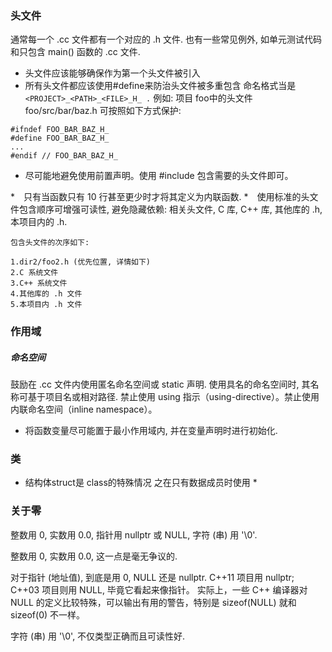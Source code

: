 ### 头文件

通常每一个 .cc 文件都有一个对应的 .h 文件. 也有一些常见例外, 如单元测试代码和只包含 main() 函数的 .cc 文件.

* 头文件应该能够确保作为第一个头文件被引入
* 所有头文件都应该使用#define来防治头文件被多重包含
命名格式当是 `<PROJECT>_<PATH>_<FILE>_H_ .`
例如:
项目 foo中的头文件 foo/src/bar/baz.h 可按照如下方式保护:
```
#ifndef FOO_BAR_BAZ_H_
#define FOO_BAR_BAZ_H_
...
#endif // FOO_BAR_BAZ_H_
```
* 尽可能地避免使用前置声明。使用 #include 包含需要的头文件即可。

*　只有当函数只有 10 行甚至更少时才将其定义为内联函数.
*　使用标准的头文件包含顺序可增强可读性, 避免隐藏依赖: 相关头文件, C 库, C++ 库, 其他库的 .h, 本项目内的 .h.
```
包含头文件的次序如下:

1.dir2/foo2.h (优先位置, 详情如下)
2.C 系统文件
3.C++ 系统文件
4.其他库的 .h 文件
5.本项目内 .h 文件
```
### 作用域

##### 命名空间
鼓励在 .cc 文件内使用匿名命名空间或 static 声明. 使用具名的命名空间时, 其名称可基于项目名或相对路径. 禁止使用 using 指示（using-directive）。禁止使用内联命名空间（inline namespace）。

* 将函数变量尽可能置于最小作用域内, 并在变量声明时进行初始化.


### 类
* 结构体struct是 class的特殊情况 之在只有数据成员时使用
*　
### 关于零
整数用 0, 实数用 0.0, 指针用 nullptr 或 NULL, 字符 (串) 用 '\0'.

整数用 0, 实数用 0.0, 这一点是毫无争议的.

对于指针 (地址值), 到底是用 0, NULL 还是 nullptr. C++11 项目用 nullptr; C++03 项目则用 NULL, 毕竟它看起来像指针。
实际上，一些 C++ 编译器对 NULL 的定义比较特殊，可以输出有用的警告，特别是 sizeof(NULL) 就和 sizeof(0) 不一样。

字符 (串) 用 '\0', 不仅类型正确而且可读性好.